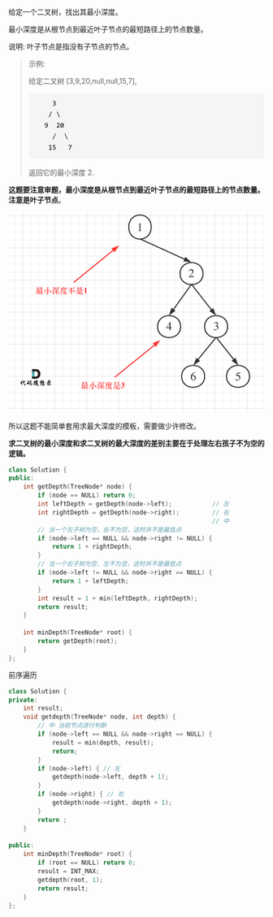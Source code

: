 给定一个二叉树，找出其最小深度。

最小深度是从根节点到最近叶子节点的最短路径上的节点数量。

说明: 叶子节点是指没有子节点的节点。

> 示例:
>
> 给定二叉树 [3,9,20,null,null,15,7],
>
> ![111.二叉树的最小深度1](2021020315582586.png)
>
> 返回它的最小深度 2.



**这题要注意审题，最小深度是从根节点到最近叶子节点的最短路径上的节点数量。注意是叶子节点**。

![111.二叉树的最小深度](20210203155800503.png)



所以这题不能简单套用求最大深度的模板，需要做少许修改。

**求二叉树的最小深度和求二叉树的最大深度的差别主要在于处理左右孩子不为空的逻辑。**



```cpp
class Solution {
public:
    int getDepth(TreeNode* node) {
        if (node == NULL) return 0;
        int leftDepth = getDepth(node->left);           // 左
        int rightDepth = getDepth(node->right);         // 右
                                                        // 中
        // 当一个左子树为空，右不为空，这时并不是最低点
        if (node->left == NULL && node->right != NULL) { 
            return 1 + rightDepth;
        }   
        // 当一个右子树为空，左不为空，这时并不是最低点
        if (node->left != NULL && node->right == NULL) { 
            return 1 + leftDepth;
        }
        int result = 1 + min(leftDepth, rightDepth);
        return result;
    }

    int minDepth(TreeNode* root) {
        return getDepth(root);
    }
};
```



前序遍历

```cpp
class Solution {
private:
    int result;
    void getdepth(TreeNode* node, int depth) {
        // 中 当前节点进行判断
        if (node->left == NULL && node->right == NULL) {
            result = min(depth, result);  
            return;
        }
        if (node->left) { // 左
            getdepth(node->left, depth + 1);
        }
        if (node->right) { // 右
            getdepth(node->right, depth + 1);
        }
        return ;
    }

public:
    int minDepth(TreeNode* root) {
        if (root == NULL) return 0;
        result = INT_MAX;
        getdepth(root, 1);
        return result;
    }
};
```

